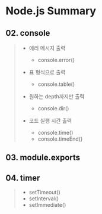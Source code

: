 # Node.js Summary

## 02. console

> - 에러 메시지 출력
>
>   - console.error()
>
> - 표 형식으로 출력
>
>   - console.table()
>
> - 원하는 depth까지만 출력
>
>   - console.dir()
>
> - 코드 실행 시간 출력
>   - console.time()
>   - console.timeEnd()

## 03. module.exports

## 04. timer

> - setTimeout()
> - setInterval()
> - setImmediate()
